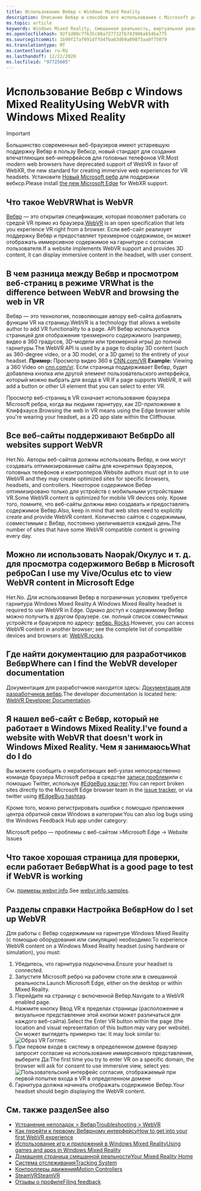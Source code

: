 ```yaml
---
title: Использование Вебвр с Windows Mixed Reality
description: Описание Вебвр и способов его использования с Microsoft ребром на гарнитурах Windows Mixed Reality.
ms.topic: article
keywords: Windows Mixed Reality, Смешанная реальность, виртуальная реальность, VR, MR, Вебвр, ребро, Microsoft ребро, просмотр веб-страниц
ms.openlocfilehash: 92f1d00c7f635c88a727732fb743996a654ba775
ms.sourcegitcommit: 1b90f27af091dffd4fba63d69a89873aa0f75079
ms.translationtype: MT
ms.contentlocale: ru-RU
ms.lasthandoff: 12/22/2020
ms.locfileid: "97725605"
---
```

# <a name="using-webvr-with-windows-mixed-reality"></a><span data-ttu-id="c0e83-104">Использование Вебвр с Windows Mixed Reality</span><span class="sxs-lookup"><span data-stu-id="c0e83-104">Using WebVR with Windows Mixed Reality</span></span>

>[!IMPORTANT]
><span data-ttu-id="c0e83-105">Большинство современных веб-браузеров имеют устаревшую поддержку Вебвр в пользу Вебкср, новый стандарт для создания впечатляющих веб-интерфейсов для головных телефонов VR.</span><span class="sxs-lookup"><span data-stu-id="c0e83-105">Most modern web browsers have deprecated support of WebVR in favor of WebXR, the new standard for creating immersive web experiences for VR headsets.</span></span> <span data-ttu-id="c0e83-106">Установите [Новый Microsoft ребр](using-microsoft-edge.md) для поддержки вебкср.</span><span class="sxs-lookup"><span data-stu-id="c0e83-106">Please install [the new Microsoft Edge](using-microsoft-edge.md) for WebXR support.</span></span>

## <a name="what-is-webvr"></a><span data-ttu-id="c0e83-107">Что такое WebVR</span><span class="sxs-lookup"><span data-stu-id="c0e83-107">What is WebVR</span></span>

<span data-ttu-id="c0e83-108">[Вебвр](https://webvr.info) — это открытая спецификация, которая позволяет работать со средой VR прямо из браузера.</span><span class="sxs-lookup"><span data-stu-id="c0e83-108">[WebVR](https://webvr.info) is an open specification that lets you experience VR right from a browser.</span></span> <span data-ttu-id="c0e83-109">Если веб-сайт реализует поддержку Вебвр и предоставляет трехмерное содержимое, он может отображать иммерсивное содержимое на гарнитуре с согласия пользователя.</span><span class="sxs-lookup"><span data-stu-id="c0e83-109">If a website implements WebVR support and provides 3D content, it can display immersive content in the headset, with user consent.</span></span>

## <a name="what-is-the-difference-between-webvr-and-browsing-the-web-in-vr"></a><span data-ttu-id="c0e83-110">В чем разница между Вебвр и просмотром веб-страниц в режиме VR</span><span class="sxs-lookup"><span data-stu-id="c0e83-110">What is the difference between WebVR and browsing the web in VR</span></span>

<span data-ttu-id="c0e83-111">Вебвр — это технология, позволяющая автору веб-сайта добавлять функции VR на страницу.</span><span class="sxs-lookup"><span data-stu-id="c0e83-111">WebVR is a technology that allows a website author to add VR functionality to a page.</span></span> <span data-ttu-id="c0e83-112">API Вебвр используется страницей для отображения трехмерного содержимого (например, видео в 360 градусов, 3D-модели или трехмерной игры) до полной гарнитуры.</span><span class="sxs-lookup"><span data-stu-id="c0e83-112">The WebVR API is used by a page to display 3D content (such as 360-degree video, or a 3D model, or a 3D game) to the entirety of your headset.</span></span> <span data-ttu-id="c0e83-113">**Пример:** Просмотр видео 360 в [CNN.com/VR](http://cnn.com/vr).</span><span class="sxs-lookup"><span data-stu-id="c0e83-113">**Example:** Viewing a 360 Video on [cnn.com/vr](http://cnn.com/vr).</span></span> <span data-ttu-id="c0e83-114">Если страница поддерживает Вебвр, будет добавлена кнопка или другой элемент пользовательского интерфейса, который можно выбрать для входа в VR.</span><span class="sxs-lookup"><span data-stu-id="c0e83-114">If a page supports WebVR, it will add a button or other UI element that you can select to enter VR.</span></span>

<span data-ttu-id="c0e83-115">Просмотр веб-страниц в VR означает использование браузера Microsoft ребра, когда вы людьми гарнитуру, как 2D-приложение в Клиффхаусе.</span><span class="sxs-lookup"><span data-stu-id="c0e83-115">Browsing the web in VR means using the Edge browser while you're wearing your headset, as a 2D app slate within the Cliffhouse.</span></span>

## <a name="do-all-websites-support-webvr"></a><span data-ttu-id="c0e83-116">Все веб-сайты поддерживают Вебвр</span><span class="sxs-lookup"><span data-stu-id="c0e83-116">Do all websites support WebVR</span></span>

<span data-ttu-id="c0e83-117">Нет.</span><span class="sxs-lookup"><span data-stu-id="c0e83-117">No.</span></span> <span data-ttu-id="c0e83-118">Авторы веб-сайтов должны использовать Вебвр, и они могут создавать оптимизированные сайты для конкретных браузеров, головных телефонов и контроллеров.</span><span class="sxs-lookup"><span data-stu-id="c0e83-118">Website authors must opt in to use WebVR and they may create optimized sites for specific browsers, headsets, and controllers.</span></span> <span data-ttu-id="c0e83-119">Некоторое содержимое Вебвр оптимизировано только для устройств с мобильными устройствами VR.</span><span class="sxs-lookup"><span data-stu-id="c0e83-119">Some WebVR content is optimized for mobile VR devices only.</span></span> <span data-ttu-id="c0e83-120">Кроме того, помните, что веб-сайты должны явно создавать и предоставлять содержимое Вебвр.</span><span class="sxs-lookup"><span data-stu-id="c0e83-120">Also, keep in mind that web sites need to explicitly create and provide WebVR content.</span></span> <span data-ttu-id="c0e83-121">Количество сайтов с содержимым, совместимым с Вебвр, постоянно увеличивается каждый день.</span><span class="sxs-lookup"><span data-stu-id="c0e83-121">The number of sites that have some WebVR compatible content is growing every day.</span></span>

## <a name="can-i-use-my-viveoculus-etc-to-view-webvr-content-in-microsoft-edge"></a><span data-ttu-id="c0e83-122">Можно ли использовать Naopak/Окулус и т. д. для просмотра содержимого Вебвр в Microsoft ребро</span><span class="sxs-lookup"><span data-stu-id="c0e83-122">Can I use my Vive/Oculus etc to view WebVR content in Microsoft Edge</span></span>

<span data-ttu-id="c0e83-123">Нет.</span><span class="sxs-lookup"><span data-stu-id="c0e83-123">No.</span></span> <span data-ttu-id="c0e83-124">Для использования Вебвр в пограничных условиях требуется гарнитура Windows Mixed Reality.</span><span class="sxs-lookup"><span data-stu-id="c0e83-124">A Windows Mixed Reality headset is required to use WebVR in Edge.</span></span> <span data-ttu-id="c0e83-125">Однако доступ к содержимому Вебвр можно получить в другом браузере. см. полный список совместимых устройств и браузеров по адресу: [вебвр. Rocks](http://webvr.rocks/).</span><span class="sxs-lookup"><span data-stu-id="c0e83-125">However, you can access WebVR content in another browser; see the complete list of compatible devices and browsers at: [WebVR.rocks](http://webvr.rocks/).</span></span>

## <a name="where-can-i-find-the-webvr-developer-documentation"></a><span data-ttu-id="c0e83-126">Где найти документацию для разработчиков Вебвр</span><span class="sxs-lookup"><span data-stu-id="c0e83-126">Where can I find the WebVR developer documentation</span></span>

<span data-ttu-id="c0e83-127">Документация для разработчиков находится здесь: [Документация для разработчиков вебвр](https://docs.microsoft.com/microsoft-edge/webvr/).</span><span class="sxs-lookup"><span data-stu-id="c0e83-127">The developer documentation is located here: [WebVR Developer Documentation](https://docs.microsoft.com/microsoft-edge/webvr/).</span></span>

## <a name="ive-found-a-website-with-webvr-that-doesnt-work-in-windows-mixed-reality-what-do-i-do"></a><span data-ttu-id="c0e83-128">Я нашел веб-сайт с Вебвр, который не работает в Windows Mixed Reality.</span><span class="sxs-lookup"><span data-stu-id="c0e83-128">I've found a website with WebVR that doesn't work in Windows Mixed Reality.</span></span> <span data-ttu-id="c0e83-129">Чем я занимаюсь</span><span class="sxs-lookup"><span data-stu-id="c0e83-129">What do I do</span></span>

<span data-ttu-id="c0e83-130">Вы можете сообщить о неработающих веб-узлах непосредственно команде браузера Microsoft ребра в средстве [записи проблем](https://developer.microsoft.com/en-us/microsoft-edge/platform/issues/)или с помощью Twitter, используя [#EdgeBug хэш-тег](https://blogs.windows.com/msedgedev/2016/08/11/edgebug-twitter/).</span><span class="sxs-lookup"><span data-stu-id="c0e83-130">You can report broken sites directly to the Microsoft Edge browser team in the [issue tracker](https://developer.microsoft.com/en-us/microsoft-edge/platform/issues/), or via twitter using [#EdgeBug hashtag](https://blogs.windows.com/msedgedev/2016/08/11/edgebug-twitter/).</span></span>

<span data-ttu-id="c0e83-131">Кроме того, можно регистрировать ошибки с помощью приложения центра обратной связи Windows в категории:</span><span class="sxs-lookup"><span data-stu-id="c0e83-131">You can also log bugs using the Windows Feedback Hub app under category:</span></span>

<span data-ttu-id="c0e83-132">Microsoft ребро — проблемы с веб-сайтом ></span><span class="sxs-lookup"><span data-stu-id="c0e83-132">Microsoft Edge -> Website Issues</span></span>

## <a name="what-is-a-good-page-to-test-if-webvr-is-working"></a><span data-ttu-id="c0e83-133">Что такое хорошая страница для проверки, если работает Вебвр</span><span class="sxs-lookup"><span data-stu-id="c0e83-133">What is a good page to test if WebVR is working</span></span>

<span data-ttu-id="c0e83-134">См. [примеры webvr.info](http://webvr.info/samples/XX-vr-controllers.html).</span><span class="sxs-lookup"><span data-stu-id="c0e83-134">See [webvr.info samples](http://webvr.info/samples/XX-vr-controllers.html).</span></span>

## <a name="how-do-i-set-up-webvr"></a><span data-ttu-id="c0e83-135">Разделы справки Настройка Вебвр</span><span class="sxs-lookup"><span data-stu-id="c0e83-135">How do I set up WebVR</span></span>

<span data-ttu-id="c0e83-136">Для работы с Вебвр содержимым на гарнитуре Windows Mixed Reality (с помощью оборудования или симуляции) необходимо:</span><span class="sxs-lookup"><span data-stu-id="c0e83-136">To experience WebVR content on a Windows Mixed Reality headset (using hardware or simulation), you must:</span></span>

1. <span data-ttu-id="c0e83-137">Убедитесь, что гарнитура подключена.</span><span class="sxs-lookup"><span data-stu-id="c0e83-137">Ensure your headset is connected.</span></span>
2. <span data-ttu-id="c0e83-138">Запустите Microsoft ребро на рабочем столе или в смешанной реальности.</span><span class="sxs-lookup"><span data-stu-id="c0e83-138">Launch Microsoft Edge, either on the desktop or within Mixed Reality.</span></span>
3. <span data-ttu-id="c0e83-139">Перейдите на страницу с включенной Вебвр.</span><span class="sxs-lookup"><span data-stu-id="c0e83-139">Navigate to a WebVR enabled page.</span></span>
4. <span data-ttu-id="c0e83-140">Нажмите кнопку Ввод VR в пределах страницы (расположение и визуальное представление этой кнопки может различаться для каждого веб-сайта).</span><span class="sxs-lookup"><span data-stu-id="c0e83-140">Select the Enter VR button within the page (the location and visual representation of this button may vary per website).</span></span> <span data-ttu-id="c0e83-141">Он может выглядеть примерно так: </span><span class="sxs-lookup"><span data-stu-id="c0e83-141">It may look similar to:</span></span>\
   ![Образ VR Гогглес](images/75px-enter-vr.png)
5. <span data-ttu-id="c0e83-143">При первом входе в систему в определенном домене браузер запросит согласие на использование иммерсивного представления, выберите Да:</span><span class="sxs-lookup"><span data-stu-id="c0e83-143">The first time you try to enter VR on a specific domain, the browser will ask for consent to use immersive view, select yes:</span></span> ![Пользовательский интерфейс согласия, отображаемый при первой попытке входа в VR в определенном домене](images/1053px-Webvr-consent-ui.png)
6. <span data-ttu-id="c0e83-145">Гарнитура должна начинать отображать содержимое Вебвр.</span><span class="sxs-lookup"><span data-stu-id="c0e83-145">Your headset should begin displaying the WebVR content.</span></span>

## <a name="see-also"></a><span data-ttu-id="c0e83-146">См. также раздел</span><span class="sxs-lookup"><span data-stu-id="c0e83-146">See also</span></span>

* [<span data-ttu-id="c0e83-147">Устранение неполадок > Вебвр</span><span class="sxs-lookup"><span data-stu-id="c0e83-147">Troubleshooting > WebVR</span></span>](webvr-questions.md)
* [<span data-ttu-id="c0e83-148">Как перейти к первому Вебврному интерфейсу</span><span class="sxs-lookup"><span data-stu-id="c0e83-148">How to get into your first WebVR experience</span></span>](using-games-and-apps-in-windows-mixed-reality.md#how-to-get-into-your-first-webvr-experience)
* [<span data-ttu-id="c0e83-149">Использование игр и приложений в Windows Mixed Reality</span><span class="sxs-lookup"><span data-stu-id="c0e83-149">Using games and apps in Windows Mixed Reality</span></span>](using-games-and-apps-in-windows-mixed-reality.md)
* [<span data-ttu-id="c0e83-150">Домашняя страница смешанной реальности</span><span class="sxs-lookup"><span data-stu-id="c0e83-150">Your Mixed Reality Home</span></span>](your-mixed-reality-home.md)
* [<span data-ttu-id="c0e83-151">Система отслеживания</span><span class="sxs-lookup"><span data-stu-id="c0e83-151">Tracking System</span></span>](tracking-system.md)
* [<span data-ttu-id="c0e83-152">Контроллеры движения</span><span class="sxs-lookup"><span data-stu-id="c0e83-152">Motion Controllers</span></span>](controllers-in-wmr.md)
* [<span data-ttu-id="c0e83-153">SteamVR</span><span class="sxs-lookup"><span data-stu-id="c0e83-153">SteamVR</span></span>](using-steamvr-with-windows-mixed-reality.md)
* [<span data-ttu-id="c0e83-154">Отзывы о профиле</span><span class="sxs-lookup"><span data-stu-id="c0e83-154">Filing feedback</span></span>](filing-feedback.md)
